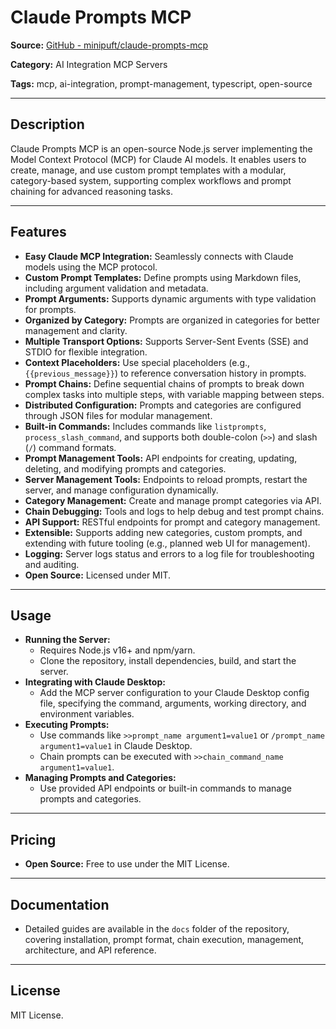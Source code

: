 # Claude Prompts MCP

**Source:** [GitHub - minipuft/claude-prompts-mcp](https://github.com/minipuft/claude-prompts-mcp)

**Category:** AI Integration MCP Servers

**Tags:** mcp, ai-integration, prompt-management, typescript, open-source

---

## Description
Claude Prompts MCP is an open-source Node.js server implementing the Model Context Protocol (MCP) for Claude AI models. It enables users to create, manage, and use custom prompt templates with a modular, category-based system, supporting complex workflows and prompt chaining for advanced reasoning tasks.

---

## Features
- **Easy Claude MCP Integration:** Seamlessly connects with Claude models using the MCP protocol.
- **Custom Prompt Templates:** Define prompts using Markdown files, including argument validation and metadata.
- **Prompt Arguments:** Supports dynamic arguments with type validation for prompts.
- **Organized by Category:** Prompts are organized in categories for better management and clarity.
- **Multiple Transport Options:** Supports Server-Sent Events (SSE) and STDIO for flexible integration.
- **Context Placeholders:** Use special placeholders (e.g., `{{previous_message}}`) to reference conversation history in prompts.
- **Prompt Chains:** Define sequential chains of prompts to break down complex tasks into multiple steps, with variable mapping between steps.
- **Distributed Configuration:** Prompts and categories are configured through JSON files for modular management.
- **Built-in Commands:** Includes commands like `listprompts`, `process_slash_command`, and supports both double-colon (`>>`) and slash (`/`) command formats.
- **Prompt Management Tools:** API endpoints for creating, updating, deleting, and modifying prompts and categories.
- **Server Management Tools:** Endpoints to reload prompts, restart the server, and manage configuration dynamically.
- **Category Management:** Create and manage prompt categories via API.
- **Chain Debugging:** Tools and logs to help debug and test prompt chains.
- **API Support:** RESTful endpoints for prompt and category management.
- **Extensible:** Supports adding new categories, custom prompts, and extending with future tooling (e.g., planned web UI for management).
- **Logging:** Server logs status and errors to a log file for troubleshooting and auditing.
- **Open Source:** Licensed under MIT.

---

## Usage
- **Running the Server:**
  - Requires Node.js v16+ and npm/yarn.
  - Clone the repository, install dependencies, build, and start the server.
- **Integrating with Claude Desktop:**
  - Add the MCP server configuration to your Claude Desktop config file, specifying the command, arguments, working directory, and environment variables.
- **Executing Prompts:**
  - Use commands like `>>prompt_name argument1=value1` or `/prompt_name argument1=value1` in Claude Desktop.
  - Chain prompts can be executed with `>>chain_command_name argument1=value1`.
- **Managing Prompts and Categories:**
  - Use provided API endpoints or built-in commands to manage prompts and categories.

---

## Pricing
- **Open Source:** Free to use under the MIT License.

---

## Documentation
- Detailed guides are available in the `docs` folder of the repository, covering installation, prompt format, chain execution, management, architecture, and API reference.

---

## License
MIT License.
